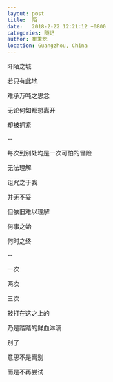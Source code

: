 ```yaml
---
layout: post
title:  陌
date:   2018-2-22 12:21:12 +0800
categories: 随记
author: 崔秉龙
location: Guangzhou, China
---
```







阡陌之城

若只有此地

难承万吨之思念

无论何如都想离开

却被抓紧

--

每次到别处均是一次可怕的冒险

无法理解

诅咒之于我

并无不妥

但依旧难以理解

何事之始

何时之终

--

一次

两次

三次

敲打在这之上的

乃是踏踏的鲜血淋漓

别了

意思不是离别

而是不再尝试